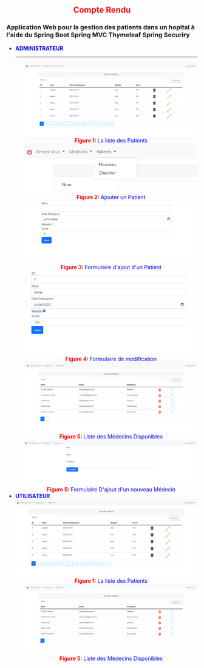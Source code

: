 <h2 align="center"  style="color: red" >Compte Rendu</h4>
<h3>Application Web pour la gestion des patients dans un hopital à l'aide du  
Spring Boot Spring MVC Thymeleaf Spring Securiry  </h3>

<ul>
    <li style="color: blue"><strong>ADMINISTRATEUR</strong>
        <hr>
        <ol> <img src="src/main/resources/static/img/Patients.PNG"></ol>
        <ol style="text-align: center"><strong style="color: red">Figure 1: </strong> La liste des Patients</ol>
        <ol> <img src="src/main/resources/static/img/nouveauPatient.PNG"></ol>
        <ol style="text-align: center"><strong style="color: red">Figure 2: </strong>Ajouter un Patient</ol>
        <ol> <img src="src/main/resources/static/img/nouveauPatientForm.PNG"></ol>
        <ol style="text-align: center"><strong style="color: red">Figure 3: </strong>Formulaire d'ajout d'un Patient</ol>
        <ol> <img src="src/main/resources/static/img/editform.PNG"></ol>
        <ol style="text-align: center"><strong style="color: red">Figure 4: </strong>Formulaire de modification</ol>
        <ol> <img src="src/main/resources/static/img/listeMedecins.PNG"></ol>
        <ol style="text-align: center"><strong style="color: red">Figure 5: </strong>Liste des Médecins Disponibles</ol>
        <ol> <img src="src/main/resources/static/img/NouveauMedecinForm.PNG"></ol> 
        <ol style="text-align: center"><strong style="color: red">Figure 5: </strong>Formulaire D'ajout d'un nouveau Médecin</ol>
</li>
    <li style="color: blue"><strong>UTILISATEUR</strong>
    <img src="src/main/resources/static/img/Patients.PNG"></ol>
    <ol style="text-align: center"><strong style="color: red">Figure 1: </strong> La liste des Patients</ol>
    <ol> <img src="src/main/resources/static/img/listeMedecins.PNG"></ol>
    <ol style="text-align: center"><strong style="color: red">Figure 5: </strong>Liste des Médecins Disponibles</ol>
    </li>
</ul>